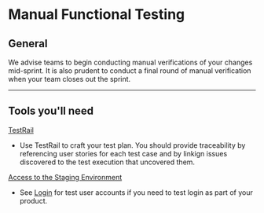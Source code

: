 # Manual Functional Testing

## General

We advise teams to begin conducting manual verifications of your changes mid-sprint.  It is also prudent to conduct a final round of manual verification when your team closes out the sprint.

<hr>

## Tools you'll need

[TestRail](testrail/README.md)
  * Use TestRail to craft your test plan.  You should provide traceability by referencing user stories for each test case and by linkign issues discovered to the test execution that uncovered them.

[Access to the Staging Environment](https://github.com/department-of-veterans-affairs/vets.gov-team/blob/635f35ad555d0cdac50667ac48c92fef2b719c64/Work%20Practices/Accessing-Staging.md)
  * See [Login](https://github.com/department-of-veterans-affairs/vets.gov-team/blob/635f35ad555d0cdac50667ac48c92fef2b719c64/Work%20Practices/Accessing-Staging.md#login-steps) for test user accounts if you need to test login as part of your product.
